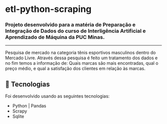 ﻿# etl-python-scraping

### Projeto desenvolvido para a matéria de Preparação e Integração de Dados do curso de Interligência Artificial e Aprendizado de Máquina da PUC Minas.

__________________________________________________________________________________________________________________________________________________________________________________________________________________

Pesquisa de mercado na categoria tênis esportivos masculinos dentro do Mercado Livre. Através dessa pesquisa é feito um tratamento dos dados e no fim temos a informação de: Quais marcas são mais encontradas, qual o preço médio, e qual a satisfação dos clientes em relação às marcas.

## 🚀 Tecnologias

Foi desenvolvido usando as seguintes tecnologias:

- Python | Pandas
- Scrapy
- Sqlite
